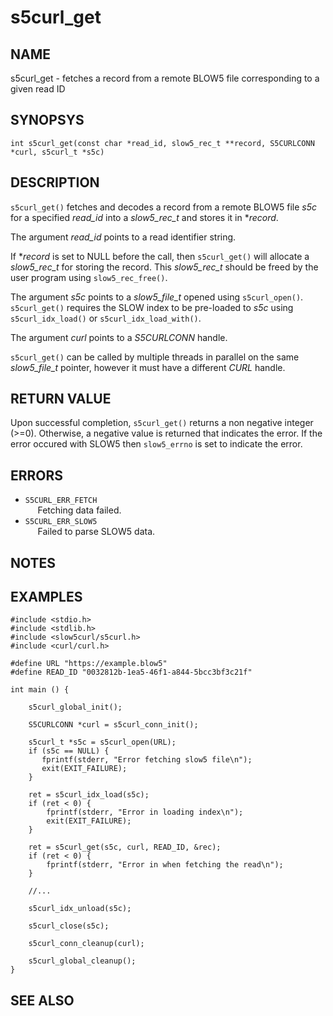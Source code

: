 # s5curl_get

## NAME
s5curl_get - fetches a record from a remote BLOW5 file corresponding to a given read ID

## SYNOPSYS
`int s5curl_get(const char *read_id, slow5_rec_t **record, S5CURLCONN *curl, s5curl_t *s5c)`

## DESCRIPTION
`s5curl_get()` fetches and decodes a record from a remote BLOW5 file *s5c* for a specified *read_id* into a *slow5_rec_t* and stores it in **record*.

The argument *read_id* points to a read identifier string.

If **record* is set to NULL before the call, then `s5curl_get()` will allocate a *slow5_rec_t* for storing the record. This *slow5_rec_t* should be freed by the user program using `slow5_rec_free()`.

The argument *s5c* points to a *slow5_file_t* opened using `s5curl_open()`. `s5curl_get()` requires the SLOW index to be pre-loaded to *s5c* using `s5curl_idx_load()` or `s5curl_idx_load_with()`.

The argument *curl* points to a *S5CURLCONN* handle.

`s5curl_get()` can be called by multiple threads in parallel on the same *slow5_file_t* pointer, however it must have a different *CURL* handle.

## RETURN VALUE
Upon successful completion, `s5curl_get()` returns a non negative integer (>=0). Otherwise, a negative value is returned that indicates the error. If the error occured with SLOW5 then `slow5_errno` is set to indicate the error.

## ERRORS

* `S5CURL_ERR_FETCH`       
    &nbsp;&nbsp;&nbsp;&nbsp; Fetching data failed.
* `S5CURL_ERR_SLOW5`       
    &nbsp;&nbsp;&nbsp;&nbsp; Failed to parse SLOW5 data.

## NOTES

## EXAMPLES
```
#include <stdio.h>
#include <stdlib.h>
#include <slow5curl/s5curl.h>
#include <curl/curl.h>

#define URL "https://example.blow5"
#define READ_ID "0032812b-1ea5-46f1-a844-5bcc3bf3c21f"

int main () {

    s5curl_global_init();

    S5CURLCONN *curl = s5curl_conn_init();

    s5curl_t *s5c = s5curl_open(URL);
    if (s5c == NULL) {
       fprintf(stderr, "Error fetching slow5 file\n");
       exit(EXIT_FAILURE);
    }

    ret = s5curl_idx_load(s5c);
    if (ret < 0) {
        fprintf(stderr, "Error in loading index\n");
        exit(EXIT_FAILURE);
    }

    ret = s5curl_get(s5c, curl, READ_ID, &rec);
    if (ret < 0) {
        fprintf(stderr, "Error in when fetching the read\n");
    }

    //...

    s5curl_idx_unload(s5c);

    s5curl_close(s5c);

    s5curl_conn_cleanup(curl);

    s5curl_global_cleanup();
}
```

## SEE ALSO
